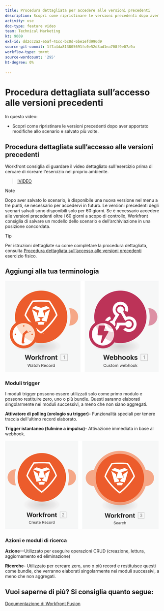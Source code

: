 ```yaml
---
title: Procedura dettagliata per accedere alle versioni precedenti
description: Scopri come ripristinare le versioni precedenti dopo aver apportato modifiche allo scenario e averle salvate in [!DNL Adobe Workfront Fusion].
activity: use
doc-type: feature video
team: Technical Marketing
kt: 9009
exl-id: dd2cc2a2-e5af-41cc-bc0d-6be1efd996d9
source-git-commit: 1f7a4da813805691fc0e52d3ad1ea708f9e07a9a
workflow-type: tm+mt
source-wordcount: '295'
ht-degree: 0%

---
```


# Procedura dettagliata sull’accesso alle versioni precedenti

In questo video:

* Scopri come ripristinare le versioni precedenti dopo aver apportato modifiche allo scenario e salvato più volte.

## Procedura dettagliata sull’accesso alle versioni precedenti

Workfront consiglia di guardare il video dettagliato sull&#39;esercizio prima di cercare di ricreare l&#39;esercizio nel proprio ambiente.

>[!VIDEO](https://video.tv.adobe.com/v/335268/?quality=12)

>[!NOTE]
>
>Dopo aver salvato lo scenario, è disponibile una nuova versione nel menu a tre punti, se necessario per accedervi in futuro. Le versioni precedenti degli scenari salvati sono disponibili solo per 60 giorni. Se è necessario accedere alle versioni precedenti oltre i 60 giorni a scopo di controllo, Workfront consiglia di salvare un modello dello scenario e dell’archiviazione in una posizione concordata.

>[!TIP]
>
>Per istruzioni dettagliate su come completare la procedura dettagliata, consulta [Procedura dettagliata sull’accesso alle versioni precedenti](https://experienceleague.adobe.com/docs/workfront-learn/tutorials-workfront/fusion/exercises/access-previous-versions.html?lang=en) esercizio fisico.

## Aggiungi alla tua terminologia

![Immagine di un record di orologio e di un modulo webhook personalizzato](assets/understand-the-basics-3.png)

### Moduli trigger

I moduli trigger possono essere utilizzati solo come primo modulo e possono restituire zero, uno o più bundle. Questi saranno elaborati singolarmente nei moduli successivi, a meno che non siano aggregati.

**Attivatore di polling (orologio su trigger)**- Funzionalità speciali per tenere traccia dell&#39;ultimo record elaborato.

**Trigger istantaneo (fulmine a impulso)**- Attivazione immediata in base al webhook.

![Immagine di un record creato e di un modulo di ricerca](assets/understand-the-basics-4.png)

### Azioni e moduli di ricerca

**Azione**—Utilizzato per eseguire operazioni CRUD (creazione, lettura, aggiornamento ed eliminazione)

**Ricerche**- Utilizzato per cercare zero, uno o più record e restituisce questi come bundle, che verranno elaborati singolarmente nei moduli successivi, a meno che non aggregati.

## Vuoi saperne di più? Si consiglia quanto segue:

[Documentazione di Workfront Fusion](https://experienceleague.adobe.com/docs/workfront/using/adobe-workfront-fusion/workfront-fusion-2.html?lang=en)

